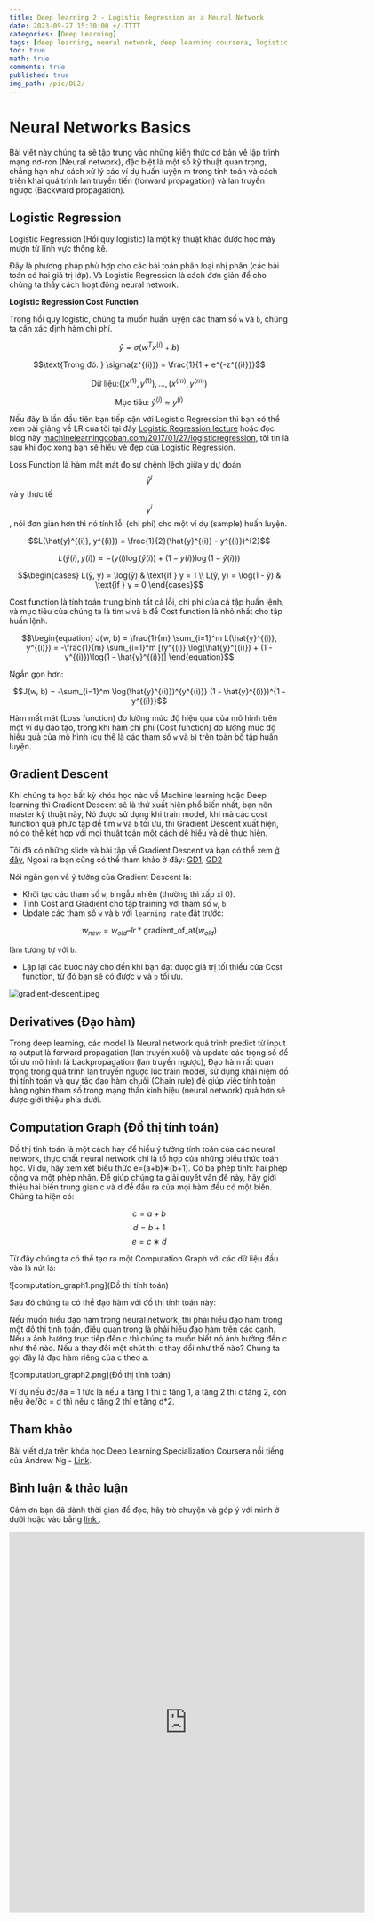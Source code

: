 ```yaml
---
title: Deep learning 2 - Logistic Regression as a Neural Network
date: 2023-09-27 15:30:00 +/-TTTT
categories: [Deep Learning]
tags: [deep learning, neural network, deep learning coursera, logistic regression, binary classification]
toc: true
math: true
comments: true
published: true
img_path: /pic/DL2/
---
```


# Neural Networks Basics


Bài viết này chúng ta sẽ tập trung vào những kiến ​​thức cơ bản về lập trình mạng nơ-ron (Neural network), đặc biệt là một số kỹ thuật quan trọng, chẳng hạn như cách xử lý các ví dụ huấn luyện m trong tính toán và cách triển khai quá trình lan truyền tiến (forward propagation) và lan truyền ngược (Backward propagation). 

## Logistic Regression

Logistic Regression (Hồi quy logistic) là một kỹ thuật khác được học máy mượn từ lĩnh vực thống kê.

Đây là phương pháp phù hợp cho các bài toán phân loại nhị phân (các bài toán có hai giá trị lớp). Và Logistic Regression là cách đơn giản để cho chúng ta thấy cách hoạt động neural network.

**Logistic Regression Cost Function**

Trong hồi quy logistic, chúng ta muốn huấn luyện các tham số `w` và `b`, chúng ta cần xác định hàm chi phí.

$$\hat{y} = \sigma(w^{T}x^{(i)}+b)$$

$$\text{Trong đó: } \sigma(z^{(i)}) = \frac{1}{1 + e^{-z^{(i)}}}$$

$$\text{Dữ liệu:} \{(x^{(1)}, y^{(1)}), ..., (x^{(m)}, y^{(m)})$$

$$\text{Mục tiêu: } \hat{y}^{(i)} ≈ y^{(i)}$$

Nếu đây là lần đầu tiên bạn tiếp cận với Logistic Regression thì bạn có thể xem bài giảng về LR của tôi tại đây [Logistic Regression lecture](https://github.com/AppSalmon/Machine-learning-lecture-of-AI-Faster-team/tree/main/Lecture07_Logistic_Regression) hoặc đọc blog này [machinelearningcoban.com/2017/01/27/logisticregression](https://machinelearningcoban.com/2017/01/27/logisticregression/), tôi tin là sau khi đọc xong bạn sẽ hiểu vẻ đẹp của Logistic Regression.

Loss Function là hàm mất mát đo sự chệnh lệch giữa y dự đoán $$\hat{y}^{i}$$ và y thực tế $$y^{i}$$, nói đơn giản hơn thì nó tính lỗi (chi phí) cho một ví dụ (sample) huấn luyện.

$$L(\hat{y}^{(i)}, y^{(i)}) = \frac{1}{2}(\hat{y}^{(i)} - y^{(i)})^{2}$$

$$L(ŷ(i), y(i)) = -(y(i) \log(ŷ(i)) + (1 - y(i)) \log(1 - ŷ(i)))$$

$$\begin{cases}
L(ŷ, y) = \log(ŷ) & \text{if } y = 1 \\
L(ŷ, y) = \log(1 - ŷ) & \text{if } y = 0
\end{cases}$$

Cost function là tính toán trung bình tất cả lỗi, chi phí của cả tập huấn lệnh, và mục tiêu của chúng ta là tìm `w` và `b` để Cost function là nhỏ nhất cho tập huấn lệnh.

$$\begin{equation}
J(w, b) = \frac{1}{m} \sum_{i=1}^m L(\hat{y}^{(i)}, y^{(i)}) = -\frac{1}{m} \sum_{i=1}^m [(y^{(i)} \log(\hat{y}^{(i)}) + (1 - y^{(i)})\log(1 - \hat{y}^{(i)})]
\end{equation}$$

Ngắn gọn hơn:

$$J(w, b) = -\sum_{i=1}^m \log(\hat{y}^{(i)})^{y^{(i)}} (1 - \hat{y}^{(i)})^{1 - y^{(i)}}$$

Hàm mất mát (Loss function) đo lường mức độ hiệu quả của mô hình trên một ví dụ đào tạo, trong khi hàm chi phí (Cost function) đo lường mức độ hiệu quả của mô hình (cụ thể là các tham số `w` và `b`) trên toàn bộ tập huấn luyện.


## Gradient Descent

Khi chúng ta học bất kỳ khóa học nào về Machine learning hoặc Deep learning thì Gradient Descent sẽ là thứ xuất hiện phổ biến nhất, bạn nên master kỹ thuật này, Nó được sử dụng khi train model, khi mà các cost function quá phức tạp để tìm `w` và `b` tối ưu, thì Gradient Descent xuất hiện, nó có thể kết hợp với mọi thuật toán một cách dễ hiểu và dễ thực hiện.

Tôi đã có những slide và bài tập về Gradient Descent và bạn có thể xem [ở đây](https://github.com/AppSalmon/Machine-learning-lecture-of-AI-Faster-team/tree/main/Lecture03_Gradient_Descent), Ngoài ra bạn cũng có thể tham khảo ở đây: [GD1](https://machinelearningcoban.com/2017/01/12/gradientdescent/), [GD2](https://machinelearningcoban.com/2017/01/16/gradientdescent2/)

Nói ngắn gọn về ý tưởng của Gradient Descent là:
- Khởi tạo các tham số `w`, `b` ngẫu nhiên (thường thì xấp xỉ 0).
- Tính Cost and Gradient cho tập training với tham số `w`, `b`.
- Update các tham số `w` và `b` với `learning rate` đặt trước: 

$$w_{new} = w_{old} – lr * \text{gradient_of_at}(w_{old})$$ 

làm tương tự với `b`.

- Lặp lại các bước này cho đến khi bạn đạt được giá trị tối thiểu của Cost function, từ đó bạn sẽ có được `w` và `b` tối ưu.

![gradient-descent.jpeg](gradient-descent.jpeg)


## Derivatives (Đạo hàm)

Trong deep learning, các model là Neural network quá trình predict từ input ra output là forward propagation (lan truyền xuôi) và update các trọng số để tối ưu mô hình là backpropagation (lan truyền ngược), Đạo hàm rất quan trọng trong quá trình lan truyền ngược lúc train model, sử dụng khái niệm đồ thị tính toán và quy tắc đạo hàm chuỗi (Chain rule) để giúp việc tính toán hàng nghìn tham số trong mạng thần kinh hiệu (neural network) quả hơn sẽ được giới thiệu phía dưới.

## Computation Graph (Đồ thị tính toán)

Đồ thị tính toán là một cách hay để hiểu ý tưởng tính toán của các neural network, thực chất neural network chỉ là tổ hợp của những biểu thức toán học. Ví dụ, hãy xem xét biểu thức e=(a+b)∗(b+1). Có ba phép tính: hai phép cộng và một phép nhân. Để giúp chúng ta giải quyết vấn đề này, hãy giới thiệu hai biến trung gian c và d để đầu ra của mọi hàm đều có một biến. Chúng ta hiện có: 

$$c=a+b$$
$$d=b+1$$
$$e=c∗d$$

Từ đây chúng ta có thể tạo ra một Computation Graph với các dữ liệu đầu vào là nút lá:

![computation_graph1.png](Đồ thị tính toán)

Sau đó chúng ta có thể đạo hàm với đồ thị tính toán này:

Nếu muốn hiểu đạo hàm trong neural network, thì phải hiểu đạo hàm trong một đồ thị tính toán, điều quan trọng là phải hiểu đạo hàm trên các cạnh. Nếu a ảnh hưởng trực tiếp đến c thì chúng ta muốn biết nó ảnh hưởng đến c như thế nào. Nếu a thay đổi một chút thì c thay đổi như thế nào? Chúng ta gọi đây là đạo hàm riêng của c theo a.

![computation_graph2.png](Đồ thị tính toán)

Ví dụ nếu ∂c/∂a = 1 tức là nếu a tăng 1 thì c tăng 1, a tăng 2 thì c tăng 2, còn nếu ∂e/∂c = d thì nếu c tăng 2 thì e tăng d*2.



## Tham khảo

Bài viết dựa trên khóa học Deep Learning Specialization Coursera nổi tiếng của Andrew Ng - [Link](https://www.coursera.org/specializations/deep-learning).


## Bình luận & thảo luận

Cảm ơn bạn đã dành thời gian để đọc, hãy trò chuyện và góp ý với mình ở dưới hoặc vào bằng <a href = "https://forms.gle/ZUrzUFKadCJBAEzaA"> link </a>.

<iframe src="https://docs.google.com/forms/d/e/1FAIpQLSdYX6124QWR49d27Gu08whQH9MhDvXeW9o4KkA-kblLt4URwA/viewform?embedded=true" width="640" height="686" frameborder="0" marginheight="0" marginwidth="0">Đang tải…</iframe>
